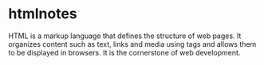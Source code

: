 # htmlnotes
HTML is a markup language that defines the structure of web pages. It organizes content such as text, links and media using tags and allows them to be displayed in browsers. It is the cornerstone of web development.

